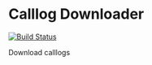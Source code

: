 # Calllog Downloader

[![Build Status](https://travis-ci.com/PXMYH/calllog-downloader.svg?branch=master)](https://travis-ci.com/PXMYH/calllog-downloader)

Download calllogs
